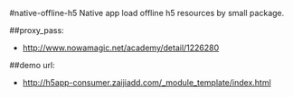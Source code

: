 #native-offline-h5
Native app load offline h5 resources by small package.


##proxy_pass:
+ http://www.nowamagic.net/academy/detail/1226280


##demo url:
+ http://h5app-consumer.zaijiadd.com/_module_template/index.html
